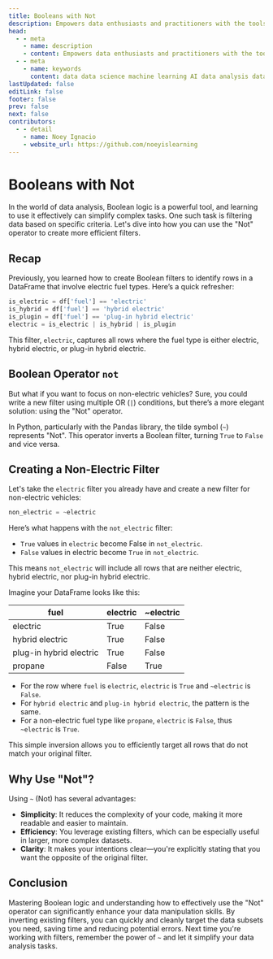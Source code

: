 ```yaml
---
title: Booleans with Not
description: Empowers data enthusiasts and practitioners with the tools and knowledge to unlock the potential of data.
head:
  - - meta
    - name: description
    - content: Empowers data enthusiasts and practitioners with the tools and knowledge to unlock the potential of data.
  - - meta
    - name: keywords
      content: data data science machine learning AI data analysis data-driven data enthusiasts data practitioners
lastUpdated: false
editLink: false
footer: false
prev: false
next: false
contributors:
  - - detail
    - name: Noey Ignacio
    - website_url: https://github.com/noeyislearning
---
```


# Booleans with Not

In the world of data analysis, Boolean logic is a powerful tool, and learning to use it effectively can simplify complex tasks. One such task is filtering data based on specific criteria. Let's dive into how you can use the "Not" operator to create more efficient filters.

## Recap

Previously, you learned how to create Boolean filters to identify rows in a DataFrame that involve electric fuel types. Here’s a quick refresher:

```python
is_electric = df['fuel'] == 'electric'
is_hybrid = df['fuel'] == 'hybrid electric'
is_plugin = df['fuel'] == 'plug-in hybrid electric'
electric = is_electric | is_hybrid | is_plugin
```

This filter, `electric`, captures all rows where the fuel type is either electric, hybrid electric, or plug-in hybrid electric.

## Boolean Operator `not`

But what if you want to focus on non-electric vehicles? Sure, you could write a new filter using multiple OR (`|`) conditions, but there’s a more elegant solution: using the "Not" operator.

In Python, particularly with the Pandas library, the tilde symbol (`~`) represents "Not". This operator inverts a Boolean filter, turning `True` to `False` and vice versa.

## Creating a Non-Electric Filter

Let's take the `electric` filter you already have and create a new filter for non-electric vehicles:

```python
non_electric = ~electric
```

Here’s what happens with the `not_electric` filter:

- `True` values in `electric` become False in `not_electric`.
- `False` values in electric become `True` in `not_electric`.

This means `not_electric` will include all rows that are neither electric, hybrid electric, nor plug-in hybrid electric.

Imagine your DataFrame looks like this:

| fuel                    | electric | ~electric |
| ----------------------- | -------- | --------- |
| electric                | True     | False     |
| hybrid electric         | True     | False     |
| plug-in hybrid electric | True     | False     |
| propane                 | False    | True      |

- For the row where `fuel` is `electric`, `electric` is `True` and `~electric` is `False`.
- For `hybrid electric` and `plug-in hybrid electric`, the pattern is the same.
- For a non-electric fuel type like `propane`, `electric` is `False`, thus `~electric` is `True`.

This simple inversion allows you to efficiently target all rows that do not match your original filter.

## Why Use "Not"?

Using `~` (Not) has several advantages:

- **Simplicity**: It reduces the complexity of your code, making it more readable and easier to maintain.
- **Efficiency**: You leverage existing filters, which can be especially useful in larger, more complex datasets.
- **Clarity**: It makes your intentions clear—you're explicitly stating that you want the opposite of the original filter.

## Conclusion

Mastering Boolean logic and understanding how to effectively use the "Not" operator can significantly enhance your data manipulation skills. By inverting existing filters, you can quickly and cleanly target the data subsets you need, saving time and reducing potential errors. Next time you're working with filters, remember the power of `~` and let it simplify your data analysis tasks.
